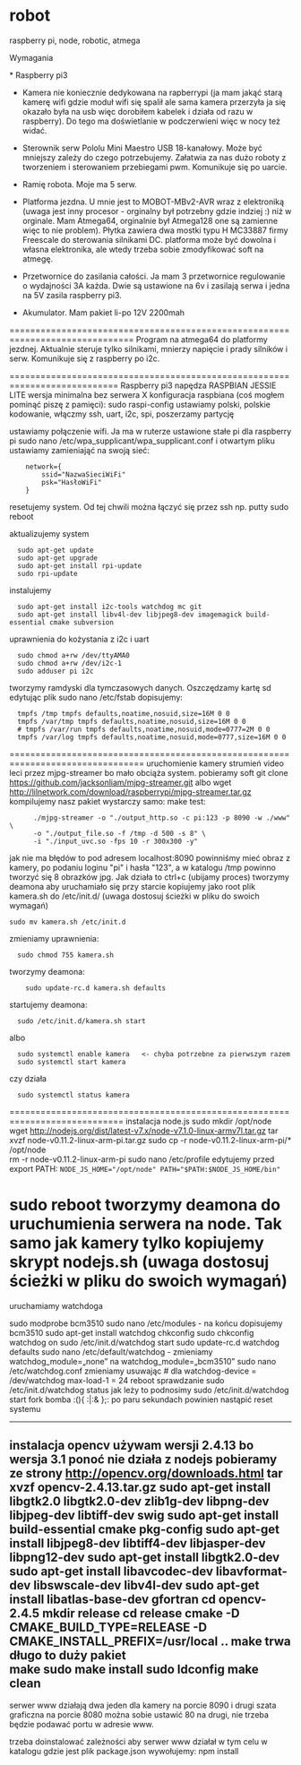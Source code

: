 # robot
raspberry pi, node, robotic, atmega

Wymagania

<hardware>
* Raspberry pi3
 
* Kamera nie koniecznie dedykowana na rapberrypi (ja mam jakąć starą kamerę wifi gdzie moduł wifi się spalił ale sama kamera przerzyła ja się okazało była na usb więc dorobiłem kabelek i działa od razu w raspberry). Do tego ma doświetlanie w podczerwieni więc w nocy też widać.

* Sterownik serw Pololu Mini Maestro USB 18-kanałowy. Może być mniejszy zależy do czego potrzebujemy. Załatwia za nas dużo roboty z tworzeniem i sterowaniem przebiegami pwm. Komunikuje się po uarcie.

* Ramię robota. Moje ma 5 serw.

* Platforma jezdna. U mnie jest to MOBOT-MBv2-AVR wraz z elektroniką (uwaga jest inny procesor - orginalny był potrzebny gdzie indziej :) niż w orginale. Mam Atmega64, orginalnie był Atmega128 one są zamienne więc to nie problem). Płytka zawiera dwa mostki typu H MC33887 firmy Freescale  do sterowania silnikami DC.
platforma może być dowolna i własna elektronika, ale wtedy trzeba sobie zmodyfikować soft na atmegę.

* Przetwornice do zasilania całości. Ja mam 3 przetwornice regulowanie o wydajności 3A każda. Dwie są ustawione na 6v i zasilają serwa i jedna na 5V zasila raspberry pi3.

* Akumulator. Mam pakiet li-po 12V 2200mah 
 
<software>
==============================================================================
Program na atmega64 do platformy jezdnej. Aktualnie steruje tylko silnikami, mnierzy napięcie i prady silników i serw. Komunikuje się z raspberry po i2c.

===========================================================================
Raspberry pi3 napędza RASPBIAN JESSIE LITE wersja minimalna bez serwera X
konfiguracja raspbiana (coś mogłem pominąć piszę z pamięci):
sudo raspi-config
   ustawiamy polski, polskie kodowanie, włączmy ssh, uart, i2c, spi, poszerzamy partycję

ustawiamy połączenie wifi. Ja ma w ruterze ustawione stałe pi dla raspberry pi
sudo nano /etc/wpa_supplicant/wpa_supplicant.conf
i otwartym pliku ustawiamy zamieniająć na swoją sieć:
```
	network={
        ssid="NazwaSieciWiFi"
        psk="HasłoWiFi"
	}
```
resetujemy system. Od tej chwili można łączyć się przez ssh np. putty
  sudo reboot
   
   
aktualizujemy system
```
  sudo apt-get update
  sudo apt-get upgrade
  sudo apt-get install rpi-update
  sudo rpi-update
```

instalujemy
```
  sudo apt-get install i2c-tools watchdog mc git
  sudo apt-get install libv4l-dev libjpeg8-dev imagemagick build-essential cmake subversion
```
  
uprawnienia do kożystania z i2c i uart
```
  sudo chmod a+rw /dev/ttyAMA0
  sudo chmod a+rw /dev/i2c-1
  sudo adduser pi i2c
```

tworzymy ramdyski dla tymczasowych danych. Oszczędzamy kartę sd edytując plik sudo nano /etc/fstab
dopisujemy:
```
  tmpfs /tmp tmpfs defaults,noatime,nosuid,size=16M 0 0
  tmpfs /var/tmp tmpfs defaults,noatime,nosuid,size=16M 0 0
  # tmpfs /var/run tmpfs defaults,noatime,nosuid,mode=0777=2M 0 0
  tmpfs /var/log tmpfs defaults,noatime,nosuid,mode=0777,size=16M 0 0
```

================================================================================
uruchomienie kamery
strumień video leci przez mjpg-streamer bo mało obciąża system. pobieramy soft
git clone https://github.com/jacksonliam/mjpg-streamer.git
albo
wget http://lilnetwork.com/download/raspberrypi/mjpg-streamer.tar.gz
kompilujemy nasz pakiet wystarczy samo: make
test:
```
      ./mjpg-streamer -o "./output_http.so -c pi:123 -p 8090 -w ./www" \
      -o "./output_file.so -f /tmp -d 500 -s 8" \
      -i "./input_uvc.so -fps 10 -r 300x300 -y"
```
jak nie ma błędów to pod adresem localhost:8090 powinniśmy mieć obraz z kamery, po podaniu loginu  "pi" i hasła "123", a w katalogu /tmp powinno tworzyć się 8 obrazków jpg.
Jak działa to ctrl+c (ubijamy proces)
tworzymy deamona aby uruchamiało się przy starcie
kopiujemy jako root plik kamera.sh do /etc/init.d/ (uwaga dostosuj ścieżki w pliku do swoich wymagań) 
 ``` 
 sudo mv kamera.sh /etc/init.d
 ```
zmieniamy uprawnienia:
```
  sudo chmod 755 kamera.sh
```
tworzymy deamona:
```
    sudo update-rc.d kamera.sh defaults
```
startujemy deamona:
```
  sudo /etc/init.d/kamera.sh start
```
albo
```
  sudo systemctl enable kamera   <- chyba potrzebne za pierwszym razem
  sudo systemctl start kamera
 ```
czy działa
```
  sudo systemctl status kamera
```

============================================================================
instalacja node.js
  sudo mkdir /opt/node	
  wget http://nodejs.org/dist/latest-v7.x/node-v7.1.0-linux-armv7l.tar.gz
  tar xvzf node-v0.11.2-linux-arm-pi.tar.gz
  sudo cp -r node-v0.11.2-linux-arm-pi/* /opt/node	
  rm -r node-v0.11.2-linux-arm-pi
  sudo nano /etc/profile 
     edytujemy przed export PATH:
    ```
	NODE_JS_HOME="/opt/node"
    PATH="$PATH:$NODE_JS_HOME/bin"
	```

  sudo reboot
tworzymy deamona do uruchumienia serwera na node. Tak samo jak kamery tylko kopiujemy skrypt nodejs.sh (uwaga dostosuj ścieżki w pliku do swoich wymagań)  
=========================================================================
uruchamiamy watchdoga

sudo modprobe bcm3510
sudo nano /etc/modules - na końcu dopisujemy bcm3510
sudo apt-get install watchdog chkconfig
sudo chkconfig watchdog on
sudo /etc/init.d/watchdog start
sudo update-rc.d watchdog defaults
sudo nano /etc/default/watchdog - zmieniamy watchdog_module=„none” na watchdog_module=„bcm3510”
sudo nano /etc/watchdog.conf zmieniamy usuwając # dla 
	watchdog-device = /dev/watchdog	
	max-load-1 = 24
reboot
sprawdzanie
sudo /etc/init.d/watchdog status
jak leży to podnosimy 
sudo /etc/init.d/watchdog start
fork bomba
:(){ :|:& };:
po paru sekundach powinien nastąpić reset systemu

--------------------------------------------------------------------------
instalacja opencv
używam wersji 2.4.13 bo wersja 3.1 ponoć nie działa z nodejs
pobieramy ze strony
http://opencv.org/downloads.html
   tar xvzf opencv-2.4.13.tar.gz
   sudo apt-get install libgtk2.0 libgtk2.0-dev zlib1g-dev libpng-dev libjpeg-dev libtiff-dev  swig
   sudo apt-get install build-essential cmake pkg-config
   sudo apt-get install libjpeg8-dev libtiff4-dev libjasper-dev libpng12-dev
    sudo apt-get install libgtk2.0-dev
	sudo apt-get install libavcodec-dev libavformat-dev libswscale-dev libv4l-dev
    sudo apt-get install libatlas-base-dev gfortran
  cd opencv-2.4.5
  mkdir release
  cd release
  cmake -D CMAKE_BUILD_TYPE=RELEASE -D CMAKE_INSTALL_PREFIX=/usr/local .. 
make trwa długo to duży pakiet  
  make
  sudo make install
  sudo ldconfig
  make clean
---------------------------------------------------------------------------
serwer www
działają dwa jeden dla kamery na porcie 8090 i drugi szata graficzna na porcie 8080 można sobie ustawić 80 na drugi, nie trzeba będzie podawać portu w adresie www.

trzeba doinstalować zależności aby serwer www działał w tym celu w katalogu gdzie jest plik package.json  wywołujemy:
npm install


  
